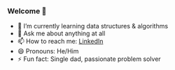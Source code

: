 ### Welcome 👋
- 🌱 I’m currently learning data structures & algorithms
- 💬 Ask me about anything at all
- 📫 How to reach me: [LinkedIn](https://www.linkedin.com/in/brendan-lynch-135405140/)
- 😄 Pronouns: He/Him
- ⚡ Fun fact: Single dad, passionate problem solver
